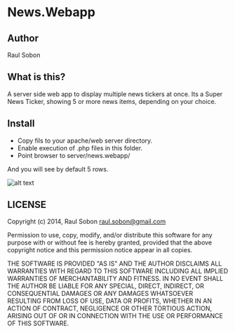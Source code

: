 News.Webapp
===========

## Author
Raul Sobon

## What is this?
A server side web app to display multiple news tickers at once.
Its a Super News Ticker, showing 5 or more news items, depending on your choice.

## Install
  * Copy fils to your apache/web server directory.
  * Enable execution of .php files in this folder.
  * Point browser to server/news.webapp/

And you will see by default 5 rows.

![alt text](image.jpg "Screen")



## LICENSE

Copyright (c) 2014, Raul Sobon <raul.sobon@gmail.com>

Permission to use, copy, modify, and/or distribute this software for any
purpose with or without fee is hereby granted, provided that the above
copyright notice and this permission notice appear in all copies.

THE SOFTWARE IS PROVIDED "AS IS" AND THE AUTHOR DISCLAIMS ALL WARRANTIES
WITH REGARD TO THIS SOFTWARE INCLUDING ALL IMPLIED WARRANTIES OF
MERCHANTABILITY AND FITNESS. IN NO EVENT SHALL THE AUTHOR BE LIABLE FOR
ANY SPECIAL, DIRECT, INDIRECT, OR CONSEQUENTIAL DAMAGES OR ANY DAMAGES
WHATSOEVER RESULTING FROM LOSS OF USE, DATA OR PROFITS, WHETHER IN AN
ACTION OF CONTRACT, NEGLIGENCE OR OTHER TORTIOUS ACTION, ARISING OUT OF
OR IN CONNECTION WITH THE USE OR PERFORMANCE OF THIS SOFTWARE.

